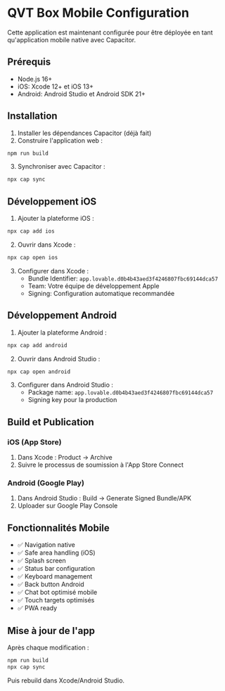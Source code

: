
# QVT Box Mobile Configuration

Cette application est maintenant configurée pour être déployée en tant qu'application mobile native avec Capacitor.

## Prérequis

- Node.js 16+
- iOS: Xcode 12+ et iOS 13+
- Android: Android Studio et Android SDK 21+

## Installation

1. Installer les dépendances Capacitor (déjà fait)
2. Construire l'application web :
```bash
npm run build
```

3. Synchroniser avec Capacitor :
```bash
npx cap sync
```

## Développement iOS

1. Ajouter la plateforme iOS :
```bash
npx cap add ios
```

2. Ouvrir dans Xcode :
```bash
npx cap open ios
```

3. Configurer dans Xcode :
   - Bundle Identifier: `app.lovable.d0b4b43aed3f4246807fbc69144dca57`
   - Team: Votre équipe de développement Apple
   - Signing: Configuration automatique recommandée

## Développement Android

1. Ajouter la plateforme Android :
```bash
npx cap add android
```

2. Ouvrir dans Android Studio :
```bash
npx cap open android
```

3. Configurer dans Android Studio :
   - Package name: `app.lovable.d0b4b43aed3f4246807fbc69144dca57`
   - Signing key pour la production

## Build et Publication

### iOS (App Store)
1. Dans Xcode : Product → Archive
2. Suivre le processus de soumission à l'App Store Connect

### Android (Google Play)
1. Dans Android Studio : Build → Generate Signed Bundle/APK
2. Uploader sur Google Play Console

## Fonctionnalités Mobile

- ✅ Navigation native
- ✅ Safe area handling (iOS)
- ✅ Splash screen
- ✅ Status bar configuration
- ✅ Keyboard management
- ✅ Back button Android
- ✅ Chat bot optimisé mobile
- ✅ Touch targets optimisés
- ✅ PWA ready

## Mise à jour de l'app

Après chaque modification :
```bash
npm run build
npx cap sync
```

Puis rebuild dans Xcode/Android Studio.

